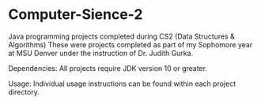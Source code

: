# Computer-Sience-2
Java programming projects completed during CS2 (Data Structures &amp; Algorithms)
These were projects completed as part of my Sophomore year at MSU Denver under the instruction of Dr. Judith Gurka.

Dependencies: All projects require JDK version 10 or greater.

Usage: Individual usage instructions can be found within each project directory.
